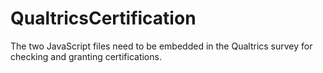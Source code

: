 # QualtricsCertification
The two JavaScript files need to be embedded in the Qualtrics survey for checking and granting certifications.
